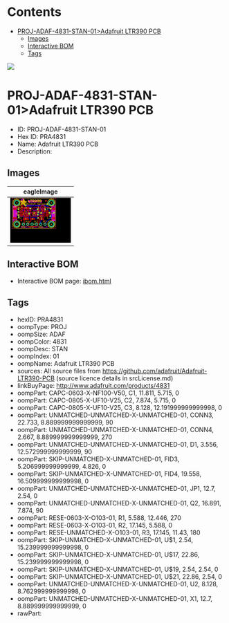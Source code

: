 



Contents
========

* [PROJ-ADAF-4831-STAN-01>Adafruit LTR390 PCB](#proj-adaf-4831-stan-01adafruit-ltr390-pcb)
	* [Images](#images)
	* [Interactive BOM](#interactive-bom)
	* [Tags](#tags)
  
![][im]
# PROJ-ADAF-4831-STAN-01>Adafruit LTR390 PCB

- ID: PROJ-ADAF-4831-STAN-01
- Hex ID: PRA4831
- Name: Adafruit LTR390 PCB
- Description: 

## Images
  
  

|eagleImage|
| :---: |
|[![eagleImage](eagleImage_140.png)](eagleImage_600.png)|

## Interactive BOM

- Interactive BOM page: [ibom.html](kicad/bom/ibom.html)

## Tags

- hexID: PRA4831
- oompType: PROJ
- oompSize: ADAF
- oompColor: 4831
- oompDesc: STAN
- oompIndex: 01
- oompName: Adafruit LTR390 PCB
- sources: All source files from https://github.com/adafruit/Adafruit-LTR390-PCB (source licence details in srcLicense.md)
- linkBuyPage: http://www.adafruit.com/products/4831
- oompPart: CAPC-0603-X-NF100-V50, C1, 11.811, 5.715, 0
- oompPart: CAPC-0805-X-UF10-V25, C2, 7.874, 5.715, 0
- oompPart: CAPC-0805-X-UF10-V25, C3, 8.128, 12.191999999999998, 0
- oompPart: UNMATCHED-UNMATCHED-X-UNMATCHED-01, CONN3, 22.733, 8.889999999999999, 90
- oompPart: UNMATCHED-UNMATCHED-X-UNMATCHED-01, CONN4, 2.667, 8.889999999999999, 270
- oompPart: UNMATCHED-UNMATCHED-X-UNMATCHED-01, D1, 3.556, 12.572999999999999, 90
- oompPart: SKIP-UNMATCHED-X-UNMATCHED-01, FID3, 5.206999999999999, 4.826, 0
- oompPart: SKIP-UNMATCHED-X-UNMATCHED-01, FID4, 19.558, 16.509999999999998, 0
- oompPart: UNMATCHED-UNMATCHED-X-UNMATCHED-01, JP1, 12.7, 2.54, 0
- oompPart: UNMATCHED-UNMATCHED-X-UNMATCHED-01, Q2, 16.891, 7.874, 90
- oompPart: RESE-0603-X-O103-01, R1, 5.588, 12.446, 270
- oompPart: RESE-0603-X-O103-01, R2, 17.145, 5.588, 0
- oompPart: RESE-UNMATCHED-X-O103-01, R3, 17.145, 11.43, 180
- oompPart: SKIP-UNMATCHED-X-UNMATCHED-01, U$1, 2.54, 15.239999999999998, 0
- oompPart: SKIP-UNMATCHED-X-UNMATCHED-01, U$17, 22.86, 15.239999999999998, 0
- oompPart: SKIP-UNMATCHED-X-UNMATCHED-01, U$19, 2.54, 2.54, 0
- oompPart: SKIP-UNMATCHED-X-UNMATCHED-01, U$21, 22.86, 2.54, 0
- oompPart: UNMATCHED-UNMATCHED-X-UNMATCHED-01, U2, 8.128, 8.762999999999998, 0
- oompPart: UNMATCHED-UNMATCHED-X-UNMATCHED-01, X1, 12.7, 8.889999999999999, 0
- rawPart: 



[im]: eagleImage_450.png
